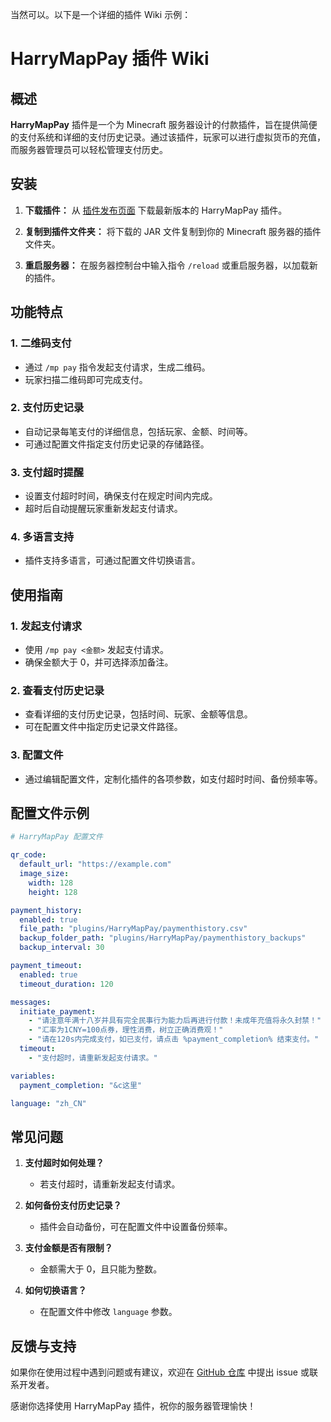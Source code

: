 当然可以。以下是一个详细的插件 Wiki 示例：

# HarryMapPay 插件 Wiki

## 概述

**HarryMapPay** 插件是一个为 Minecraft 服务器设计的付款插件，旨在提供简便的支付系统和详细的支付历史记录。通过该插件，玩家可以进行虚拟货币的充值，而服务器管理员可以轻松管理支付历史。

## 安装

1. **下载插件：** 从 [插件发布页面](插件发布页面链接) 下载最新版本的 HarryMapPay 插件。

2. **复制到插件文件夹：** 将下载的 JAR 文件复制到你的 Minecraft 服务器的插件文件夹。

3. **重启服务器：** 在服务器控制台中输入指令 `/reload` 或重启服务器，以加载新的插件。

## 功能特点

### 1. 二维码支付

- 通过 `/mp pay` 指令发起支付请求，生成二维码。
- 玩家扫描二维码即可完成支付。

### 2. 支付历史记录

- 自动记录每笔支付的详细信息，包括玩家、金额、时间等。
- 可通过配置文件指定支付历史记录的存储路径。

### 3. 支付超时提醒

- 设置支付超时时间，确保支付在规定时间内完成。
- 超时后自动提醒玩家重新发起支付请求。

### 4. 多语言支持

- 插件支持多语言，可通过配置文件切换语言。

## 使用指南

### 1. 发起支付请求

- 使用 `/mp pay <金额>` 发起支付请求。
- 确保金额大于 0，并可选择添加备注。

### 2. 查看支付历史记录

- 查看详细的支付历史记录，包括时间、玩家、金额等信息。
- 可在配置文件中指定历史记录文件路径。

### 3. 配置文件

- 通过编辑配置文件，定制化插件的各项参数，如支付超时时间、备份频率等。

## 配置文件示例

```yaml
# HarryMapPay 配置文件

qr_code:
  default_url: "https://example.com"
  image_size:
    width: 128
    height: 128

payment_history:
  enabled: true
  file_path: "plugins/HarryMapPay/paymenthistory.csv"
  backup_folder_path: "plugins/HarryMapPay/paymenthistory_backups"
  backup_interval: 30

payment_timeout:
  enabled: true
  timeout_duration: 120

messages:
  initiate_payment:
    - "请注意年满十八岁并具有完全民事行为能力后再进行付款！未成年充值将永久封禁！"
    - "汇率为1CNY=100点券，理性消费，树立正确消费观！"
    - "请在120s内完成支付，如已支付，请点击 %payment_completion% 结束支付。"
  timeout:
    - "支付超时，请重新发起支付请求。"

variables:
  payment_completion: "&c这里"

language: "zh_CN"
```

## 常见问题

1. **支付超时如何处理？**
   - 若支付超时，请重新发起支付请求。

2. **如何备份支付历史记录？**
   - 插件会自动备份，可在配置文件中设置备份频率。

3. **支付金额是否有限制？**
   - 金额需大于 0，且只能为整数。

4. **如何切换语言？**
   - 在配置文件中修改 `language` 参数。

## 反馈与支持

如果你在使用过程中遇到问题或有建议，欢迎在 [GitHub 仓库](GitHub仓库链接) 中提出 issue 或联系开发者。

感谢你选择使用 HarryMapPay 插件，祝你的服务器管理愉快！
